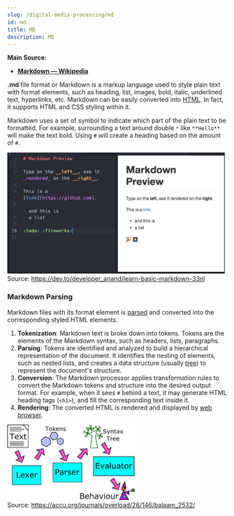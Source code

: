```yaml
---
slug: /digital-media-processing/md
id: md
title: MD
description: MD
---
```


**Main Source:**

- **[Markdown — Wikipedia](https://en.wikipedia.org/wiki/Markdown)**

**.md** file format or Markdown is a markup language used to style plain text with format elements, such as heading, list, images, bold, italic, underlined text, hyperlinks, etc. Markdown can be easily converted into [HTML](/internet-and-web/html). In fact, it supports HTML and CSS styling within it.

Markdown uses a set of symbol to indicate which part of the plain text to be formatted. For example, surrounding a text around double `*` like `**Hello**` will make the text bold. Using `#` will create a heading based on the amount of `#`.

![Example of Markdown formatting plain text](./markdown-example.png)  
Source: https://dev.to/developer_anand/learn-basic-markdown-33nl

### Markdown Parsing

Markdown files with its format element is [parsed](/compilers-and-programming-languages/parsing) and converted into the corresponding styled HTML elements.

1. **Tokenization**: Markdown text is broke down into tokens. Tokens are the elements of the Markdown syntax, such as headers, lists, paragraphs.
2. **Parsing**: Tokens are identified and analyzed to build a hierarchical representation of the document. It identifies the nesting of elements, such as nested lists, and creates a data structure (usually [tree](/data-structures-and-algorithms/tree)) to represent the document's structure.
3. **Conversion**: The Markdown processor applies transformation rules to convert the Markdown tokens and structure into the desired output format. For example, when it sees `#` behind a text, it may generate HTML heading tags (`<h1>`), and fill the corresponding text inside it.
4. **Rendering**: The converted HTML is rendered and displayed by [web browser](/internet-and-web/web-browser).

![The general parsing process](./parsing-process.png)  
Source: https://accu.org/journals/overload/26/146/balaam_2532/
